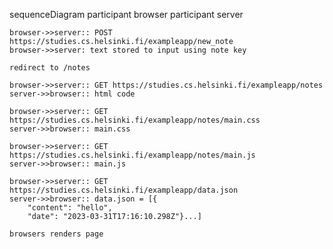 sequenceDiagram
    participant browser
    participant server

    browser->>server:: POST https://studies.cs.helsinki.fi/exampleapp/new_note
    browser->>server: text stored to input using note key

    redirect to /notes

    browser->>server:: GET https://studies.cs.helsinki.fi/exampleapp/notes
    server->>browser:: html code

    browser->>server:: GET https://studies.cs.helsinki.fi/exampleapp/notes/main.css
    server->>browser:: main.css 

    browser->>server:: GET https://studies.cs.helsinki.fi/exampleapp/notes/main.js
    server->>browser:: main.js

    browser->>server:: GET https://studies.cs.helsinki.fi/exampleapp/data.json
    server->>browser:: data.json = [{
        "content": "hello",
        "date": "2023-03-31T17:16:10.298Z"}...]

    browsers renders page 


    